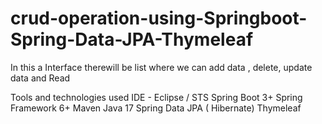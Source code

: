 # crud-operation-using-Springboot-Spring-Data-JPA-Thymeleaf
In this a Interface therewill be  list  where we can add data , delete, update data  and Read


Tools and technologies used
IDE - Eclipse / STS
Spring Boot 3+
Spring Framework 6+
Maven
Java 17
Spring Data JPA ( Hibernate)
Thymeleaf
